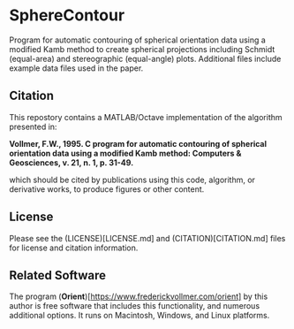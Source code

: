 # SphereContour
Program for automatic contouring of spherical orientation data using a modified Kamb method to create spherical projections including Schmidt (equal-area) and stereographic (equal-angle) plots. Additional files include example data files used in the paper. 

## Citation
This repostory contains a MATLAB/Octave implementation of the algorithm presented in:

__Vollmer, F.W., 1995. C program for automatic contouring of spherical 
orientation data using a modified Kamb method: Computers & Geosciences, 
v. 21, n. 1, p. 31-49.__

which should be cited by publications using this code, algorithm, or derivative 
works, to produce figures or other content. 

## License
Please see the (LICENSE)[LICENSE.md] and (CITATION)[CITATION.md] files for license and citation information.

## Related Software
The program (__Orient__)[https://www.frederickvollmer.com/orient] by this author is free software that includes this functionality, and numerous additional options. It runs on Macintosh, Windows, and Linux platforms.


